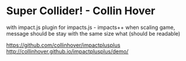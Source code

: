 Super Collider! - Collin Hover
==============================

with impact.js
plugin for impacts.js - impacts++
when scaling game, message should be stay with the same size what (should be readable)

  
https://github.com/collinhover/impactplusplus<br />
http://collinhover.github.io/impactplusplus/demo/
